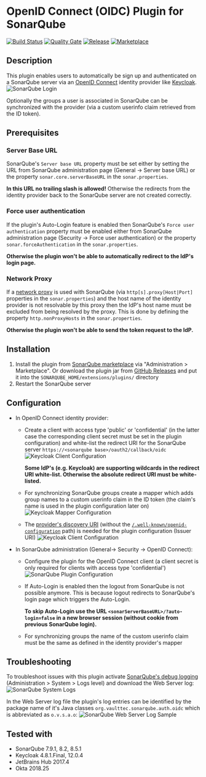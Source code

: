 # OpenID Connect (OIDC) Plugin for SonarQube
[![Build Status](https://github.com/vaulttec/sonar-auth-oidc/actions/workflows/build.yml/badge.svg)](https://github.com/vaulttec/sonar-auth-oidc/actions/workflows/build.yml) [![Quality Gate](https://sonarcloud.io/api/project_badges/measure?project=org.vaulttec.sonarqube.auth.oidc%3Asonar-auth-oidc-plugin&metric=alert_status)](https://sonarcloud.io/dashboard?id=org.vaulttec.sonarqube.auth.oidc%3Asonar-auth-oidc-plugin) [![Release](https://img.shields.io/github/release/vaulttec/sonar-auth-oidc.svg)](https://github.com/vaulttec/sonar-auth-oidc/releases/latest) [![Marketplace](https://img.shields.io/badge/Marketplace-authoidc-orange?logo=SonarQube)](https://www.sonarplugins.com/authoidc)

## Description

This plugin enables users to automatically be sign up and authenticated on a SonarQube server via an [OpenID Connect](http://openid.net/connect/) identity provider like [Keycloak](http://www.keycloak.org).
![SonarQube Login](docs/images/login.png)

Optionally the groups a user is associated in SonarQube can be synchronized with the provider (via a custom userinfo claim retrieved from the ID token).

## Prerequisites

### Server Base URL

SonarQube's `Server base URL` property must be set either by setting the
URL from SonarQube administration page (General -\> Server base URL) or the property `sonar.core.serverBaseURL` in the `sonar.properties`.

**In this URL no trailing slash is allowed!** Otherwise the redirects from the identity provider back to the SonarQube server are not created correctly.

### Force user authentication

If the plugin's Auto-Login feature is enabled then SonarQube's `Force user authentication` property must be enabled either from SonarQube administration page (Security -\> Force user authentication) or the property `sonar.forceAuthentication` in the `sonar.properties`.

**Otherwise the plugin won't be able to automatically redirect to the IdP's login page.**

### Network Proxy

If a [network proxy](https://docs.oracle.com/javase/8/docs/api/java/net/doc-files/net-properties.html#Proxies) is used with SonarQube (via `http[s].proxy[Host|Port]` properties in the `sonar.properties`) and the host name of the identity provider is not resolvable by this proxy then the IdP's host name must be excluded from being resolved by the proxy. This is done by defining the property `http.nonProxyHosts` in the `sonar.properties`.

**Otherwise the plugin won't be able to send the token request to the IdP.**

## Installation

1. Install the plugin from [SonarQube marketplace](https://docs.sonarqube.org/display/SONAR/Marketplace) via "Administration > Marketplace". Or download the plugin jar from [GitHub Releases](https://github.com/vaulttec/sonar-auth-oidc/releases) and put it into the `SONARQUBE_HOME/extensions/plugins/` directory
1. Restart the SonarQube server

## Configuration

- In OpenID Connect identity provider:
  - Create a client with access type 'public' or 'confidential' (in the latter case the corresponding client secret must be set in the plugin configuration) and white-list the redirect URI for the SonarQube server `https://<sonarqube base>/oauth2/callback/oidc`
    ![Keycloak Client Configuration](docs/images/keycloak-client-config.png)

    **Some IdP's (e.g. Keycloak) are supporting wildcards in the redirect URI white-list. Otherwise the absolute redirect URI must be white-listed.**

  - For synchronizing SonarQube groups create a mapper which adds group names to a custom userinfo claim in the ID token (the claim's name is used in the plugin configuration later on)
    ![Keycloak Mapper Configuration](docs/images/keycloak-mapper-config.png)

  - The [provider's discovery URI](https://openid.net/specs/openid-connect-discovery-1_0.html) (without the [`/.well-known/openid-configuration`](https://openid.net/specs/openid-connect-discovery-1_0.html#ProviderConfig) path) is needed for the plugin configuration (Issuer URI)
    ![Keycloak Client Configuration](docs/images/keycloak-endpoint-config.png)

- In SonarQube administration (General-\> Security -\> OpenID Connect):
  - Configure the plugin for the OpenID Connect client (a client secret is only required for clients with access type 'confidential')
    ![SonarQube Plugin Configuration](docs/images/plugin-config.png)

  - If Auto-Login is enabled then the logout from SonarQube is not possible anymore. This is because logout redirects to SonarQube's login page which triggers the Auto-Login.

    **To skip Auto-Login use the URL `<sonarServerBaseURL>/?auto-login=false` in a new browser session (without cookie from previous SonarQube login).**

  - For synchronizing groups the name of the custom userinfo claim must be the same as defined in the identity provider's mapper

## Troubleshooting

To troubleshoot issues with this plugin activate [SonarQube's debug logging](https://docs.sonarqube.org/latest/instance-administration/system-info/) (Administration > System > Logs level) and download the Web Server log:
![SonarQube System Logs](docs/images/sonarqube-system-logs.png)

In the Web Server log file the plugin's log entries can be identified by the package name of it's Java classes `org.vaulttec.sonarqube.auth.oidc` which is abbreviated as `o.v.s.a.o`:
![SonarQube Web Server Log Sample](docs/images/sonarqube-web-server-log-sample.png)

## Tested with

* SonarQube 7.9.1, 8.2, 8.5.1
* Keycloak 4.8.1.Final, 12.0.4
* JetBrains Hub 2017.4
* Okta 2018.25

